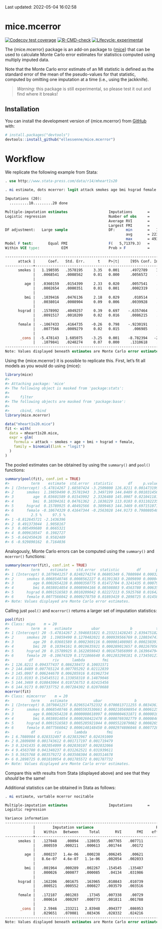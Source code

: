 
<!-- README.md is generated from README.Rmd. Please edit that file -->

Last updated: 2022-05-04 16:02:58

# mice.mcerror

<!-- badges: start -->

[![Codecov test
coverage](https://codecov.io/gh/ellessenne/mice.mcerror/branch/main/graph/badge.svg)](https://app.codecov.io/gh/ellessenne/mice.mcerror?branch=main)
[![R-CMD-check](https://github.com/ellessenne/mice.mcerror/workflows/R-CMD-check/badge.svg)](https://github.com/ellessenne/mice.mcerror/actions)
[![Lifecycle:
experimental](https://img.shields.io/badge/lifecycle-experimental-orange.svg)](https://lifecycle.r-lib.org/articles/stages.html#experimental)
<!-- badges: end -->

The {mice.mcerror} package is an add-on package to
{[mice](https://CRAN.R-project.org/package=mice)} that can be used to
calculate Monte Carlo error estimates for statistics computed using
multiply imputed data.

Note that the Monte Carlo error estimate of an MI statistic is defined
as the standard error of the mean of the pseudo-values for that
statistic, computed by omitting one imputation at a time (i.e., using
the jackknife).

> *Warning:* this package is still experimental, so please test it out
> and find where it breaks!

## Installation

You can install the development version of {mice.mcerror} from
[GitHub](https://github.com/) with:

``` r
# install.packages("devtools")
devtools::install_github("ellessenne/mice.mcerror")
```

# Workflow

We replicate the following example from Stata:

``` stata
. use http://www.stata-press.com/data/r14/mheart1s20

. mi estimate, dots mcerror: logit attack smokes age bmi hsgrad female

Imputations (20):
  .........10.........20 done

Multiple-imputation estimates                   Imputations       =         20
Logistic regression                             Number of obs     =        154
                                                Average RVI       =     0.0312
                                                Largest FMI       =     0.1355
DF adjustment:   Large sample                   DF:     min       =   1,060.38
                                                        avg       = 223,362.56
                                                        max       = 493,335.88
Model F test:       Equal FMI                   F(   5,71379.3)   =       3.59
Within VCE type:          OIM                   Prob > F          =     0.0030

------------------------------------------------------------------------------
      attack |      Coef.   Std. Err.      t    P>|t|     [95% Conf. Interval]
-------------+----------------------------------------------------------------
      smokes |   1.198595   .3578195     3.35   0.001     .4972789    1.899911
             |   .0068541   .0008562     0.01   0.000     .0056572    .0082212
             |
         age |   .0360159   .0154399     2.33   0.020     .0057541    .0662776
             |   .0002654   .0000351     0.01   0.001     .0002319    .0003108
             |
         bmi |   .1039416   .0476136     2.18   0.029      .010514    .1973692
             |   .0038014   .0008904     0.09   0.006     .0039928    .0044049
             |
      hsgrad |   .1578992   .4049257     0.39   0.697    -.6357464    .9515449
             |   .0091517   .0010209     0.02   0.016     .0086215    .0100602
             |
      female |  -.1067433   .4164735    -0.26   0.798    -.9230191    .7095326
             |   .0077566   .0009279     0.02   0.015      .006985    .0088408
             |
       _cons |  -5.478143   1.685075    -3.25   0.001    -8.782394   -2.173892
             |   .1079841   .0248274     0.07   0.000     .1310618    .1050817
------------------------------------------------------------------------------
Note: Values displayed beneath estimates are Monte Carlo error estimates.
```

Using the {mice.mcerror} it is possible to replicate this. First, let’s
fit all models as you would do using {mice}:

``` r
library(mice)
#> 
#> Attaching package: 'mice'
#> The following object is masked from 'package:stats':
#> 
#>     filter
#> The following objects are masked from 'package:base':
#> 
#>     cbind, rbind
library(mice.mcerror)

data("mheart1s20.mice")
fit <- with(
  data = mheart1s20.mice,
  expr = glm(
    formula = attack ~ smokes + age + bmi + hsgrad + female,
    family = binomial(link = "logit")
  )
)
```

The pooled estimates can be obtained by using the `summary()` and
`pool()` functions:

``` r
summary(pool(fit), conf.int = TRUE)
#>          term    estimate  std.error  statistic       df     p.value
#> 1 (Intercept) -5.47814267 1.68507424 -3.2509800 126.8211 0.001473199
#> 2      smokes  1.19859490 0.35781943  3.3497199 144.8489 0.001031456
#> 3         age  0.03601589 0.01543992  2.3326480 145.0907 0.021041181
#> 4         bmi  0.10394161 0.04761362  2.1830229 113.0103 0.031102235
#> 5      hsgrad  0.15789925 0.40492566  0.3899463 144.3469 0.697151071
#> 6      female -0.10674329 0.41647344 -0.2563028 144.9173 0.798080548
#>          2.5 %     97.5 %
#> 1 -8.812645721 -2.1436396
#> 2  0.491373044  1.9058167
#> 3  0.005499680  0.0665321
#> 4  0.009610547  0.1982727
#> 5 -0.642450426  0.9582489
#> 6 -0.929890162  0.7164036
```

Analogously, Monte Carlo errors can be computed using the `summary()`
and `mcerror()` functions:

``` r
summary(mcerror(fit), conf.int = TRUE)
#>          term     estimate    std.error  statistic        df       p.value
#> 1 (Intercept) 0.1079841257 0.0248274274 0.06805349 6.7080984 0.00032722871
#> 2      smokes 0.0068540746 0.0008562227 0.01391383 0.2809890 0.00004807809
#> 3         age 0.0002654228 0.0000350775 0.01472704 0.3241435 0.00079508665
#> 4         bmi 0.0038014054 0.0008904166 0.08508803 9.4563780 0.00635632037
#> 5      hsgrad 0.0091516583 0.0010209042 0.02227213 0.5925768 0.01642837575
#> 6      female 0.0077566042 0.0009278750 0.01893419 0.2898725 0.01458706658
#> Note: Values displayed are Monte Carlo error estimates.
```

Calling just `pool()` and `mcerror()` returns a larger set of imputation
statistics:

``` r
pool(fit)
#> Class: mipo    m = 20 
#>          term  m    estimate         ubar              b           t dfcom
#> 1 (Intercept) 20 -5.47814267 2.5946031821 0.233211428245 2.839475182   148
#> 2      smokes 20  1.19859490 0.1270482021 0.000939566769 0.128034747   148
#> 3         age 20  0.03601589 0.0002369116 0.000001408985 0.000238391   148
#> 4         bmi 20  0.10394161 0.0019635921 0.000289013657 0.002267056   148
#> 5      hsgrad 20  0.15789925 0.1622059843 0.001675056999 0.163964794   148
#> 6      female 20 -0.10674329 0.1721866640 0.001203298181 0.173450127   148
#>         df         riv      lambda        fmi
#> 1 126.8211 0.094377437 0.086238472 0.10031571
#> 2 144.8489 0.007765124 0.007705292 0.02112839
#> 3 145.0907 0.006244670 0.006205916 0.01962734
#> 4 113.0103 0.154545511 0.133858310 0.14879046
#> 5 144.3469 0.010843064 0.010726753 0.02415456
#> 6 144.9173 0.007337752 0.007284302 0.02070688
mcerror(fit)
#> Class: mimcerror    m = 20 
#>          term     estimate            ubar               b              t
#> 1 (Intercept) 0.1079841257 0.0296514752332 0.0700813711255 0.083436110077
#> 2      smokes 0.0068540746 0.0005593530661 0.0002105698954 0.000612572458
#> 3         age 0.0002654228 0.0000008618997 0.0000004631871 0.000001082963
#> 4         bmi 0.0038014054 0.0000260422478 0.0000769302779 0.000084618319
#> 5      hsgrad 0.0091516583 0.0005205921044 0.0005522879082 0.000826596530
#> 6      female 0.0077566042 0.0006140148450 0.0002974806046 0.000772802194
#>          df         riv      lambda         fmi
#> 1 6.7080984 0.028332497 0.023832967 0.024191009
#> 2 0.2809890 0.001743612 0.001717197 0.001719479
#> 3 0.3241435 0.002054099 0.002030107 0.002032066
#> 4 9.4563780 0.041340237 0.031262521 0.031939611
#> 5 0.5925768 0.003579272 0.003508304 0.003514678
#> 6 0.2898725 0.001810954 0.001785572 0.001787732
#> Note: Values displayed are Monte Carlo error estimates.
```

Compare this with results from Stata (displayed above) and see that they
*should* be the same!

Additional statistics can be obtained in Stata as follows:

``` stata
. mi estimate, vartable mcerror nocitable

Multiple-imputation estimates                   Imputations       =         20
Logistic regression

Variance information
------------------------------------------------------------------------------
             |        Imputation variance                             Relative
             |    Within   Between     Total       RVI       FMI    efficiency
-------------+----------------------------------------------------------------
      smokes |   .127048    .00094   .128035   .007765   .007711       .999615
             |   .000559   .000211   .000613   .001744    .00172        .00009
             |                                                  
         age |   .000237   1.4e-06   .000238   .006245    .00621        .99969
             |   8.6e-07   4.6e-07   1.1e-06   .002054   .002033       .000107
             |                                                  
         bmi |   .001964   .000289   .002267   .154545   .135487       .993271
             |   .000026   .000077   .000085    .04134   .031986        .00166
             |                                                  
      hsgrad |   .162206   .001675   .163965   .010843   .010739       .999463
             |   .000521   .000552   .000827   .003579   .003516       .000185
             |                                                  
      female |   .172187   .001203    .17345   .007338    .00729       .999636
             |   .000614   .000297   .000773   .001811   .001788       .000094
             |                                                  
       _cons |    2.5946   .233211   2.83948   .094377   .086953       .995671
             |   .029651   .070081   .083436   .028332   .024216       .001263
------------------------------------------------------------------------------
Note: Values displayed beneath estimates are Monte Carlo error estimates.
```
